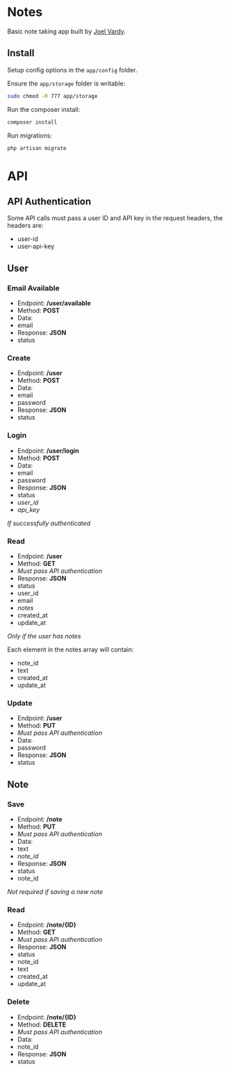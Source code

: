 # Notes

Basic note taking app built by [Joel Vardy][joelvardy].

## Install

Setup config options in the `app/config` folder.

Ensure the `app/storage` folder is writable:

```bash
sudo chmod -R 777 app/storage
```

Run the composer install:

```bash
composer install
```

Run migrations:

```bash
php artisan migrate
```

# API

## API Authentication

Some API calls must pass a user ID and API key in the request headers, the headers are:
 * user-id
 * user-api-key

## User

### Email Available

 * Endpoint: **/user/available**
 * Method: **POST**
 * Data:
  * email
 * Response: **JSON**
  * status

### Create

 * Endpoint: **/user**
 * Method: **POST**
 * Data:
  * email
  * password
 * Response: **JSON**
  * status

### Login

 * Endpoint: **/user/login**
 * Method: **POST**
 * Data:
  * email
  * password
 * Response: **JSON**
  * status
  * *user_id*
  * *api_key*

*If successfully authenticated*

### Read

 * Endpoint: **/user**
 * Method: **GET**
 * *Must pass API authentication*
 * Response: **JSON**
  * status
  * user_id
  * email
  * *notes*
  * created_at
  * update_at

*Only if the user has notes*

Each element in the notes array will contain:
 * note_id
 * text
 * created_at
 * update_at

### Update

 * Endpoint: **/user**
 * Method: **PUT**
 * *Must pass API authentication*
 * Data:
  * password
 * Response: **JSON**
  * status

## Note

### Save

 * Endpoint: **/note**
 * Method: **PUT**
 * *Must pass API authentication*
 * Data:
  * text
  * *note_id*
 * Response: **JSON**
  * status
  * note_id

*Not required if saving a new note*

### Read

 * Endpoint: **/note/{ID}**
 * Method: **GET**
 * *Must pass API authentication*
 * Response: **JSON**
  * status
  * note_id
  * text
  * created_at
  * update_at

### Delete

 * Endpoint: **/note/{ID}**
 * Method: **DELETE**
 * *Must pass API authentication*
 * Data:
  * note_id
 * Response: **JSON**
  * status

  [joelvardy]: http://joelvardy.com/